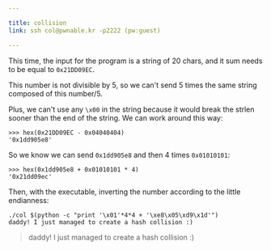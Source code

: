```yaml
---

title: collision
link: ssh col@pwnable.kr -p2222 (pw:guest)

---
```


This time, the input for the program is a string of 20 chars, and it sum needs to be equal to `0x21DD09EC`.

This number is not divisible by 5, so we can't send 5 times the same string composed of this number/5.

Plus, we can't use any `\x00` in the string because it would break the strlen sooner than the end of the string. We can work around this way:

    >>> hex(0x21DD09EC - 0x04040404)
    '0x1dd905e8'

So we know we can send `0x1dd905e8` and then 4 times `0x01010101`:

    >>> hex(0x1dd905e8 + 0x01010101 * 4)
    '0x21dd09ec'

Then, with the executable, inverting the number according to the little endianness:

    ./col $(python -c "print '\x01'*4*4 + '\xe8\x05\xd9\x1d'")
    daddy! I just managed to create a hash collision :)

> daddy! I just managed to create a hash collision :)
